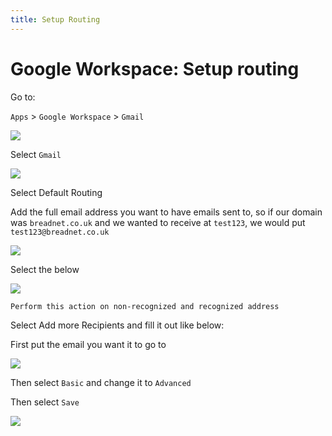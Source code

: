 ```yaml
---
title: Setup Routing
---
```


# Google Workspace: Setup routing

Go to:

`Apps` > `Google Workspace` > `Gmail`

![](../../assets/iPZWBvJp9qJTDbh5-image-1642771101260.png)

Select `Gmail`

![](../../assets/DEK0ilyWJhXXzqhb-image-1642771115391.png)

Select Default Routing

Add the full email address you want to have emails sent to, so if our domain was `breadnet.co.uk` and we wanted to receive at `test123`, we would put `test123@breadnet.co.uk`

![](../../assets/k74fQlTzbNTCoVmD-image-1642771208110.png)

Select the below

![](../../assets/9lwDfBcEr0MVFVt3-image-1642771239476.png)

`Perform this action on non-recognized and recognized address`

Select Add more Recipients and fill it out like below:

First put the email you want it to go to

![](../../assets/sGYTTQzEk4MNllA8-image-1642771319408.png)

Then select `Basic` and change it to `Advanced`

Then select `Save`

![](../../assets/lR3gpWqK5uymZy76-image-1642771373312.png)
